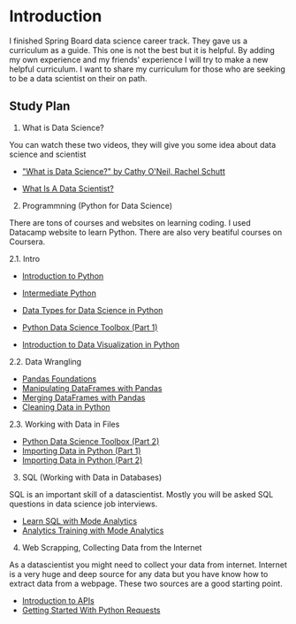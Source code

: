 # Introduction

I finished Spring Board data science career track. They gave us a curriculum as a guide. This one is not the best but it is helpful. By adding my own experience and my friends' experience I will try to make a new helpful curriculum. I want to share my curriculum for those who are seeking to be a data scientist on their on path.


## Study Plan

1. What is Data Science?

You can watch these two videos, they will give you some idea about data science and scientist

- ["What is Data Science?" by Cathy O'Neil, Rachel Schutt](https://www.oreilly.com/library/view/doing-data-science/9781449363871/ch01.html)
  
- [What Is A Data Scientist?](https://www.youtube.com/watch?v=iQBat7e0MQs)


2. Programmning (Python for Data Science)

There are tons of courses and websites on learning coding. I used Datacamp website to learn Python. There are also very beatiful courses on Coursera.


2.1.  Intro

- [Introduction to Python](https://learn.datacamp.com/courses/intro-to-python-for-data-science)
- [Intermediate Python](https://learn.datacamp.com/courses/intermediate-python)

- [Data Types for Data Science in Python](https://www.datacamp.com/courses/data-types-for-data-science ) 
	
- [Python Data Science Toolbox (Part 1)](https://www.datacamp.com/courses/python-data-science-toolbox-part-1)
	
- [Introduction to Data Visualization in Python](https://www.datacamp.com/courses/introduction-to-data-visualization-with-python)
	
	

2.2.  Data Wrangling

- [Pandas Foundations](https://www.datacamp.com/courses/pandas-foundations )
- [Manipulating DataFrames with Pandas](https://www.datacamp.com/courses/manipulating-dataframes-with-pandas )
- [Merging DataFrames with Pandas](https://www.datacamp.com/courses/merging-dataframes-with-pandas)
- [Cleaning Data in Python](https://www.datacamp.com/courses/cleaning-data-in-python)  


2.3.  Working with Data in Files

- [Python Data Science Toolbox (Part 2)](https://www.datacamp.com/courses/python-data-science-toolbox-part-2 ) 
- [Importing Data in Python (Part 1)](https://www.datacamp.com/courses/importing-data-in-python-part-1) 
- [Importing Data in Python (Part 2)](https://www.datacamp.com/courses/importing-data-in-python-part-2) 


3. SQL (Working with Data in Databases)

SQL is an important skill of a datascientist. Mostly you will be asked SQL questions in data science job interviews.

- [Learn SQL with Mode Analytics](https://mode.com/sql-tutorial/)
- [Analytics Training with Mode Analytics](https://mode.com/sql-tutorial/sql-business-analytics-training/)
	

4.  Web Scrapping, Collecting Data from the Internet

As a datascientist you might need to collect your data from internet. Internet is a very huge and deep source for any data but you have know how to extract data from a webpage. These two sources are a good starting point. 

- [Introduction to APIs](https://www.analyticsvidhya.com/blog/2016/11/an-introduction-to-apis-application-programming-interfaces-5-apis-a-data-scientist-must-know/ )
- [Getting Started With Python Requests](https://scotch.io/tutorials/getting-started-with-python-requests-get-requests )
	








